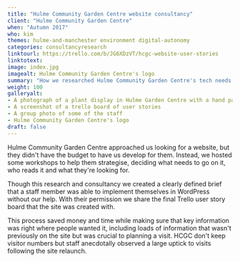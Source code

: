 ```yaml
---
title: "Hulme Community Garden Centre website consultancy"
client: "Hulme Community Garden Centre"
when: "Autumn 2017"
who: kim
themes: hulme-and-manchester environment digital-autonomy
categories: consultancyresearch
linktourl: https://trello.com/b/JG6XDzVT/hcgc-website-user-stories
linktotext:
image: index.jpg
imagealt: Hulme Community Garden Centre's logo
summary: "How we researched Hulme Community Garden Centre's tech needs, and provided them with a package of information and user stories which set them up to develop their perfect website."
weight: 100
galleryalt:
- A photograph of a plant display in Hulme Garden Centre with a hand painted board with the centre's name on it
- A screenshot of a trello board of user stories 
- A group photo of some of the staff
- Hulme Community Garden Centre's logo
draft: false
---
```


Hulme Community Garden Centre approached us looking for a website, but they didn't have the budget to have us develop  for them. Instead, we hosted some workshops to help them strategise, deciding what needs to go on it, who reads it and what they're looking for. 

Though this research and consultancy we created a clearly defined brief that a staff member was able to implement themselves in WordPress without our help. With their permission we share the final Trello user story board that the site was created with.

This process saved money and time while making sure that key information was right where people wanted it, including loads of information that wasn't previously on the site but was crucial to planning a visit. HCGC don't keep visitor numbers but staff anecdotally observed a large uptick to visits following the site relaunch.
